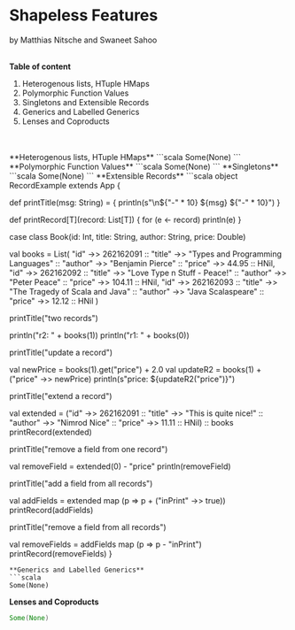 Shapeless Features
==================
by Matthias Nitsche and Swaneet Sahoo <br><br>

**Table of content**

 1. Heterogenous lists, HTuple HMaps
 2. Polymorphic Function Values
 3. Singletons and Extensible Records
 4. Generics and Labelled Generics
 5. Lenses and Coproducts
<br>
<br>
**Heterogenous lists, HTuple HMaps**
```scala
Some(None)
```
**Polymorphic Function Values**
```scala
Some(None)
```
**Singletons**
```scala
Some(None)
```
**Extensible Records**
```scala
object RecordExample extends App {

  def printTitle(msg: String) = {
    println(s"\n${"-" * 10} ${msg} ${"-" * 10}")
  }

  def printRecord[T](record: List[T]) {
    for (e <- record)
      println(e)
  }

  case class Book(id: Int, title: String, author: String, price: Double)

  val books = List(
    "id" ->> 262162091 :: "title" ->> "Types and Programming Languages" ::
      "author" ->> "Benjamin Pierce" :: "price" ->> 44.95 :: HNil,
    "id" ->> 262162092 :: "title" ->> "Love Type n Stuff - Peace!" ::
      "author" ->> "Peter Peace" :: "price" ->> 104.11 :: HNil,
    "id" ->> 262162093 :: "title" ->> "The Tragedy of Scala and Java" ::
      "author" ->> "Java Scalaspeare" :: "price" ->> 12.12 :: HNil
  )

  printTitle("two records")

  println("r2: " + books(1))
  println("r1: " + books(0))

  printTitle("update a record")

  val newPrice = books(1).get("price") + 2.0
  val updateR2 = books(1) + ("price" ->> newPrice)
  println(s"price: ${updateR2("price")}")

  printTitle("extend a record")

  val extended = ("id" ->> 262162091 :: "title" ->> "This is quite nice!" ::
    "author" ->> "Nimrod Nice" :: "price" ->> 11.11 :: HNil) :: books
  printRecord(extended)

  printTitle("remove a field from one record")

  val removeField = extended(0) - "price"
  println(removeField)

  printTitle("add a field from all records")

  val addFields = extended map (p => p + ("inPrint" ->> true))
  printRecord(addFields)

  printTitle("remove a field from all records")

  val removeFields = addFields map (p => p - "inPrint")
  printRecord(removeFields)
}
```
**Generics and Labelled Generics**
```scala
Some(None)
```
**Lenses and Coproducts**
```scala
Some(None)
```
